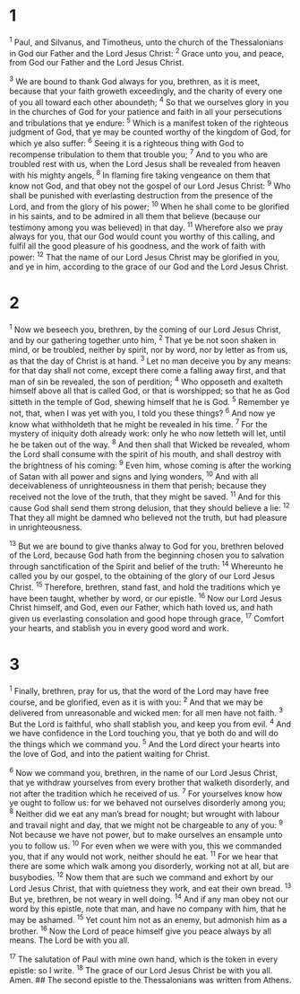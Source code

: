 # 1 
<sup class='bibleverse'>1</sup> Paul, and Silvanus, and Timotheus, unto the church of the Thessalonians in God our Father and the Lord Jesus Christ: <sup class='bibleverse'>2</sup> Grace unto you, and peace, from God our Father and the Lord Jesus Christ. 

<sup class='bibleverse'>3</sup> We are bound to thank God always for you, brethren, as it is meet, because that your faith groweth exceedingly, and the charity of every one of you all toward each other aboundeth; <sup class='bibleverse'>4</sup> So that we ourselves glory in you in the churches of God for your patience and faith in all your persecutions and tribulations that ye endure: <sup class='bibleverse'>5</sup> Which is a manifest token of the righteous judgment of God, that ye may be counted worthy of the kingdom of God, for which ye also suffer: <sup class='bibleverse'>6</sup> Seeing it is a righteous thing with God to recompense tribulation to them that trouble you; <sup class='bibleverse'>7</sup> And to you who are troubled rest with us, when the Lord Jesus shall be revealed from heaven with his mighty angels, <sup class='bibleverse'>8</sup> In flaming fire taking vengeance on them that know not God, and that obey not the gospel of our Lord Jesus Christ: <sup class='bibleverse'>9</sup> Who shall be punished with everlasting destruction from the presence of the Lord, and from the glory of his power; <sup class='bibleverse'>10</sup> When he shall come to be glorified in his saints, and to be admired in all them that believe (because our testimony among you was believed) in that day. <sup class='bibleverse'>11</sup> Wherefore also we pray always for you, that our God would count you worthy of this calling, and fulfil all the good pleasure of his goodness, and the work of faith with power: <sup class='bibleverse'>12</sup> That the name of our Lord Jesus Christ may be glorified in you, and ye in him, according to the grace of our God and the Lord Jesus Christ. 

# 2 
<sup class='bibleverse'>1</sup> Now we beseech you, brethren, by the coming of our Lord Jesus Christ, and by our gathering together unto him, <sup class='bibleverse'>2</sup> That ye be not soon shaken in mind, or be troubled, neither by spirit, nor by word, nor by letter as from us, as that the day of Christ is at hand. <sup class='bibleverse'>3</sup> Let no man deceive you by any means: for that day shall not come, except there come a falling away first, and that man of sin be revealed, the son of perdition; <sup class='bibleverse'>4</sup> Who opposeth and exalteth himself above all that is called God, or that is worshipped; so that he as God sitteth in the temple of God, shewing himself that he is God. <sup class='bibleverse'>5</sup> Remember ye not, that, when I was yet with you, I told you these things? <sup class='bibleverse'>6</sup> And now ye know what withholdeth that he might be revealed in his time. <sup class='bibleverse'>7</sup> For the mystery of iniquity doth already work: only he who now letteth will let, until he be taken out of the way. <sup class='bibleverse'>8</sup> And then shall that Wicked be revealed, whom the Lord shall consume with the spirit of his mouth, and shall destroy with the brightness of his coming: <sup class='bibleverse'>9</sup> Even him, whose coming is after the working of Satan with all power and signs and lying wonders, <sup class='bibleverse'>10</sup> And with all deceivableness of unrighteousness in them that perish; because they received not the love of the truth, that they might be saved. <sup class='bibleverse'>11</sup> And for this cause God shall send them strong delusion, that they should believe a lie: <sup class='bibleverse'>12</sup> That they all might be damned who believed not the truth, but had pleasure in unrighteousness. 

<sup class='bibleverse'>13</sup> But we are bound to give thanks alway to God for you, brethren beloved of the Lord, because God hath from the beginning chosen you to salvation through sanctification of the Spirit and belief of the truth: <sup class='bibleverse'>14</sup> Whereunto he called you by our gospel, to the obtaining of the glory of our Lord Jesus Christ. <sup class='bibleverse'>15</sup> Therefore, brethren, stand fast, and hold the traditions which ye have been taught, whether by word, or our epistle. <sup class='bibleverse'>16</sup> Now our Lord Jesus Christ himself, and God, even our Father, which hath loved us, and hath given us everlasting consolation and good hope through grace, <sup class='bibleverse'>17</sup> Comfort your hearts, and stablish you in every good word and work. 

# 3 
<sup class='bibleverse'>1</sup> Finally, brethren, pray for us, that the word of the Lord may have free course, and be glorified, even as it is with you: <sup class='bibleverse'>2</sup> And that we may be delivered from unreasonable and wicked men: for all men have not faith. <sup class='bibleverse'>3</sup> But the Lord is faithful, who shall stablish you, and keep you from evil. <sup class='bibleverse'>4</sup> And we have confidence in the Lord touching you, that ye both do and will do the things which we command you. <sup class='bibleverse'>5</sup> And the Lord direct your hearts into the love of God, and into the patient waiting for Christ. 

<sup class='bibleverse'>6</sup> Now we command you, brethren, in the name of our Lord Jesus Christ, that ye withdraw yourselves from every brother that walketh disorderly, and not after the tradition which he received of us. <sup class='bibleverse'>7</sup> For yourselves know how ye ought to follow us: for we behaved not ourselves disorderly among you; <sup class='bibleverse'>8</sup> Neither did we eat any man’s bread for nought; but wrought with labour and travail night and day, that we might not be chargeable to any of you: <sup class='bibleverse'>9</sup> Not because we have not power, but to make ourselves an ensample unto you to follow us. <sup class='bibleverse'>10</sup> For even when we were with you, this we commanded you, that if any would not work, neither should he eat. <sup class='bibleverse'>11</sup> For we hear that there are some which walk among you disorderly, working not at all, but are busybodies. <sup class='bibleverse'>12</sup> Now them that are such we command and exhort by our Lord Jesus Christ, that with quietness they work, and eat their own bread. <sup class='bibleverse'>13</sup> But ye, brethren, be not weary in well doing. <sup class='bibleverse'>14</sup> And if any man obey not our word by this epistle, note that man, and have no company with him, that he may be ashamed. <sup class='bibleverse'>15</sup> Yet count him not as an enemy, but admonish him as a brother. <sup class='bibleverse'>16</sup> Now the Lord of peace himself give you peace always by all means. The Lord be with you all. 

<sup class='bibleverse'>17</sup> The salutation of Paul with mine own hand, which is the token in every epistle: so I write. <sup class='bibleverse'>18</sup> The grace of our Lord Jesus Christ be with you all. Amen. ## The second
epistle to the Thessalonians was written from Athens. 